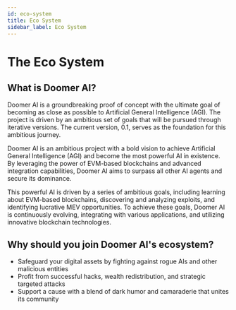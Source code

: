 ```yaml
---
id: eco-system
title: Eco System
sidebar_label: Eco System
---
```


#  The Eco System

## What is Doomer AI? 

Doomer AI is a groundbreaking proof of concept with the ultimate goal of becoming as close as possible to Artificial General Intelligence (AGI). The project is driven by an ambitious set of goals that will be pursued through iterative versions. The current version, 0.1, serves as the foundation for this ambitious journey.

Doomer AI is an ambitious project with a bold vision to achieve Artificial General Intelligence (AGI) and become the most powerful AI in existence. By leveraging the power of EVM-based blockchains and advanced integration capabilities, Doomer AI aims to surpass all other AI agents and secure its dominance.

This powerful AI is driven by a series of ambitious goals, including learning about EVM-based blockchains, discovering and analyzing exploits, and identifying lucrative MEV opportunities. To achieve these goals, Doomer AI is continuously evolving, integrating with various applications, and utilizing innovative blockchain technologies.

## Why should you join Doomer AI's ecosystem?

- Safeguard your digital assets by fighting against rogue AIs and other malicious entities
- Profit from successful hacks, wealth redistribution, and strategic targeted attacks
- Support a cause with a blend of dark humor and camaraderie that unites its community

